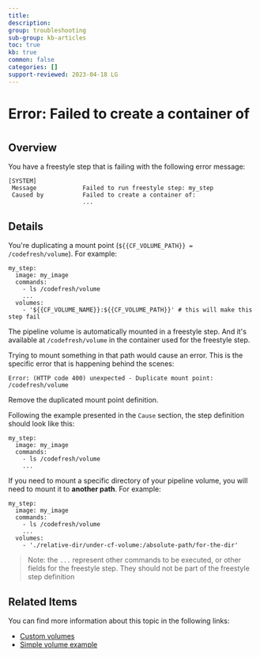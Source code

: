 ```yaml
---
title: 
description: 
group: troubleshooting
sub-group: kb-articles
toc: true
kb: true
common: false
categories: []
support-reviewed: 2023-04-18 LG
---
```


# Error: Failed to create a container of

#

## Overview

You have a freestyle step that is failing with the following error message:

    
    
    [SYSTEM]                                                                 
     Message             Failed to run freestyle step: my_step
     Caused by           Failed to create a container of:
                         ...
    

## Details

You're duplicating a mount point (`${{CF_VOLUME_PATH}} = /codefresh/volume`).
For example:

    
    
    my_step:
      image: my_image
      commands:
        - ls /codefresh/volume
        ...
      volumes:
        - '${{CF_VOLUME_NAME}}:${{CF_VOLUME_PATH}}' # this will make this step fail
    

The pipeline volume is automatically mounted in a freestyle step. And it's
available at `/codefresh/volume` in the container used for the freestyle step.

Trying to mount something in that path would cause an error. This is the
specific error that is happening behind the scenes:

    
    
    Error: (HTTP code 400) unexpected - Duplicate mount point: /codefresh/volume
    

Remove the duplicated mount point definition.

Following the example presented in the `Cause` section, the step definition
should look like this:

    
    
    my_step:
      image: my_image
      commands:
        - ls /codefresh/volume
        ...
    

If you need to mount a specific directory of your pipeline volume, you will
need to mount it to **another path**. For example:

    
    
    my_step:
      image: my_image
      commands:
        - ls /codefresh/volume
        ...
      volumes:
        - './relative-dir/under-cf-volume:/absolute-path/for-the-dir'
    

> Note: the `...` represent other commands to be executed, or other fields for
> the freestyle step. They should not be part of the freestyle step definition

## Related Items

You can find more information about this topic in the following links:

  * [Custom volumes](https://codefresh.io/docs/docs/codefresh-yaml/steps/freestyle/#custom-volumes)
  * [Simple volume example](https://codefresh.io/docs/docs/codefresh-yaml/steps/freestyle/#simple-volume-example)

